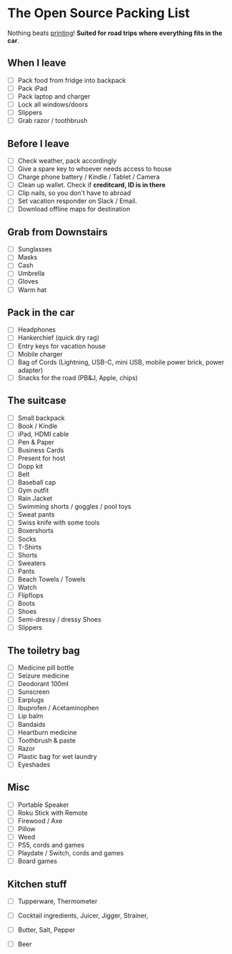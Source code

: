 # The Open Source Packing List

Nothing beats [printing](https://raw.github.com/hjhart/packing-list/main/README.md)! **Suited for road trips where everything fits in the car**.

## When I leave

- [ ] Pack food from fridge into backpack
- [ ] Pack iPad
- [ ] Pack laptop and charger
- [ ] Lock all windows/doors
- [ ] Slippers
- [ ] Grab razor / toothbrush

## Before I leave

- [ ] Check weather, pack accordingly
- [ ] Give a spare key to whoever needs access to house
- [ ] Charge phone battery / Kindle / Tablet / Camera
- [ ] Clean up wallet. Check if **creditcard, ID is in there**
- [ ] Clip nails, so you don't have to abroad
- [ ] Set vacation responder on Slack / Email.
- [ ] Download offline maps for destination

## Grab from Downstairs

- [ ] Sunglasses
- [ ] Masks
- [ ] Cash
- [ ] Umbrella
- [ ] Gloves
- [ ] Warm hat

## Pack in the car

- [ ] Headphones
- [ ] Hankerchief (quick dry rag)
- [ ] Entry keys for vacation house
- [ ] Mobile charger
- [ ] Bag of Cords (Lightning, USB-C, mini USB, mobile power brick, power adapter)
- [ ] Snacks for the road (PB&J, Apple, chips)

## The suitcase

- [ ] Small backpack
- [ ] Book / Kindle
- [ ] iPad, HDMI cable
- [ ] Pen & Paper
- [ ] Business Cards
- [ ] Present for host
- [ ] Dopp kit
- [ ] Belt
- [ ] Baseball cap
- [ ] Gym outfit
- [ ] Rain Jacket
- [ ] Swimming shorts / goggles / pool toys
- [ ] Sweat pants
- [ ] Swiss knife with some tools
- [ ] Boxershorts
- [ ] Socks
- [ ] T-Shirts
- [ ] Shorts
- [ ] Sweaters
- [ ] Pants
- [ ] Beach Towels / Towels
- [ ] Watch
- [ ] Flipflops
- [ ] Boots
- [ ] Shoes
- [ ] Semi-dressy / dressy Shoes
- [ ] Slippers

## The toiletry bag

- [ ] Medicine pill bottle
- [ ] Seizure medicine
- [ ] Deodorant 100ml
- [ ] Sunscreen
- [ ] Earplugs
- [ ] Ibuprofen / Acetaminophen
- [ ] Lip balm
- [ ] Bandaids
- [ ] Heartburn medicine
- [ ] Toothbrush & paste
- [ ] Razor
- [ ] Plastic bag for wet laundry
- [ ] Eyeshades

## Misc

- [ ] Portable Speaker
- [ ] Roku Stick with Remote
- [ ] Firewood / Axe
- [ ] Pillow
- [ ] Weed
- [ ] PS5, cords and games
- [ ] Playdate / Switch, cords and games
- [ ] Board games

## Kitchen stuff

- [ ] Tupperware, Thermometer
- [ ] Cocktail ingredients, Juicer, Jigger, Strainer,
- [ ] Butter, Salt, Pepper
- [ ] Beer

